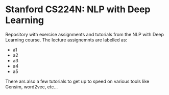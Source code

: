 # Stanford CS224N: NLP with Deep Learning

Repository with exercise assignments and tutorials from the NLP with Deep Learning course. The lecture assignemnts are labelled as:

 * a1
 * a2
 * a3
 * a4
 * a5

There ars also a few tutorials to get up to speed on various tools like Gensim, word2vec, etc...
